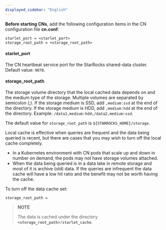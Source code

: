 ```yaml
---
displayed_sidebar: "English"
---
```



**Before starting CNs**, add the following configuration items in the CN configuration file **cn.conf**:

```Properties
starlet_port = <starlet_port>
storage_root_path = <storage_root_path>
```

#### starlet_port

The CN heartbeat service port for the StarRocks shared-data cluster. Default value: `9070`.

#### storage_root_path

The storage volume directory that the local cached data depends on and the medium type of the storage. Multiple volumes are separated by semicolon (;). If the storage medium is SSD, add `,medium:ssd` at the end of the directory. If the storage medium is HDD, add `,medium:hdd` at the end of the directory. Example: `/data1,medium:hdd;/data2,medium:ssd`.

The default value for `storage_root_path` is `${STARROCKS_HOME}/storage`.

Local cache is effective when queries are frequent and the data being queried is recent, but there are cases that you may wish to turn off the local cache completely.

- In a Kubernetes environment with CN pods that scale up and down in number on demand, the pods may not have storage volumes attached.
- When the data being queried is in a data lake in remote storage and most of it is archive (old) data. If the queries are infrequent the data cache will have a low hit ratio and the benefit may not be worth having the cache.

To turn off the data cache set:

```Properties
storage_root_path =
```

> **NOTE**
>
> The data is cached under the directory **`<storage_root_path>/starlet_cache`**.
